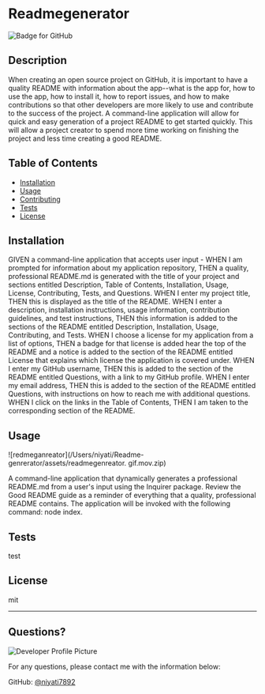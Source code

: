 # Readmegenerator
![Badge for GitHub](https://img.shields.io/github/languages/top/niyati7892/Readme-genrrerator?style=flat&logo=appveyor) 
  
  
  ## Description 
  
  
  When creating an open source project on GitHub, it is important to have a quality README with information about the app--what is the app for, how to use the app, how to install it, how to report issues, and how to make contributions so that other developers are more likely to use and contribute to the success of the project. A command-line application will allow for quick and easy generation of a project README to get started quickly. This will allow a project creator to spend more time working on finishing the project and less time creating a good README.
  ## Table of Contents
  * [Installation](#installation)
  * [Usage](#usage)
  * [Contributing](#contributing)
  * [Tests](#tests)
  * [License](#license)
  
  ## Installation
  
  
  GIVEN a command-line application that accepts user input - WHEN I am prompted for information about my application repository, THEN a quality, professional README.md is generated with the title of your project and sections entitled Description, Table of Contents, Installation, Usage, License, Contributing, Tests, and Questions. WHEN I enter my project title, THEN this is displayed as the title of the README. WHEN I enter a description, installation instructions, usage information, contribution guidelines, and test instructions, THEN this information is added to the sections of the README entitled Description, Installation, Usage, Contributing, and Tests. WHEN I choose a license for my application from a list of options, THEN a badge for that license is added hear the top of the README and a notice is added to the section of the README entitled License that explains which license the application is covered under. WHEN I enter my GitHub username, THEN this is added to the section of the README entitled Questions, with a link to my GitHub profile. WHEN I enter my email address, THEN this is added to the section of the README entitled Questions, with instructions on how to reach me with additional questions. WHEN I click on the links in the Table of Contents, THEN I am taken to the corresponding section of the README.
  
  ## Usage 
  ![redmeganreator](/Users/niyati/Readme-genrerator/assets/readmegenreator. gif.mov.zip)
   
  A command-line application that dynamically generates a professional README.md from a user's input using the Inquirer package. Review the Good README guide as a reminder of everything that a quality, professional README contains. The application will be invoked with the following command: node index.
  
  ## Tests
  
  
  test
  
  ## License
  
  mit
  
  ---
  
  ## Questions?
  
  ![Developer Profile Picture](https://avatars.githubusercontent.com/u/74009381?v=4) 
  
  For any questions, please contact me with the information below:
 
  GitHub: [@niyati7892](https://api.github.com/users/niyati7892)
  
